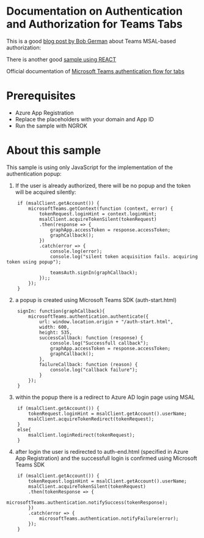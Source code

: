 # Documentation on Authentication and Authorization for Teams Tabs

This is a good [blog post by Bob German](https://bob1german.com/2020/08/31/calling-microsoft-graph-from-your-teams-application-part3/#3-teams-pop-up-with-msal-20) about Teams MSAL-based authorization:

There is another good [sample using REACT](https://github.com/pnp/teams-dev-samples/tree/master/samples/tab-aad-msal2)

Official documentation of [Microsoft Teams authentication flow for tabs](https://docs.microsoft.com/en-us/microsoftteams/platform/tabs/how-to/authentication/auth-flow-tab)

# Prerequisites

- Azure App Registration
- Replace the placeholders with your domain and App ID
- Run the sample with NGROK

# About this sample

This sample is using only JavaScript for the implementation of the authentication popup:

1. If the user is already authorized, there will be no popup and the token will be acquired silently:

```
    if (msalClient.getAccount()) {
        microsoftTeams.getContext(function (context, error) {
            tokenRequest.loginHint = context.loginHint;
            msalClient.acquireTokenSilent(tokenRequest)
            .then(response => {
                graphApp.accessToken = response.accessToken;
                graphCallback();
            })
            .catch(error => {
                console.log(error);
                console.log("silent token acquisition fails. acquiring token using popup");
                    
                teamsAuth.signIn(graphCallback);
            });;
        });
    }
```


2. a popup is created using Microsoft Teams SDK (auth-start.html)

```
    signIn: function(graphCallback){        
        microsoftTeams.authentication.authenticate({
            url: window.location.origin + "/auth-start.html",
            width: 600,
            height: 535,
            successCallback: function (response) {
                console.log("Successfull callback");
                graphApp.accessToken = response.accessToken;
                graphCallback();
            },
            failureCallback: function (reason) {
                console.log("callback failure");
            }
        });
    }
```

3. within the popup there is a redirect to Azure AD login page using MSAL 

```
    if (msalClient.getAccount()) {
        tokenRequest.loginHint = msalClient.getAccount().userName;
        msalClient.acquireTokenRedirect(tokenRequest);
    }
    else{
        msalClient.loginRedirect(tokenRequest);
    }
```

4. after login the user is redirected to auth-end.html (specified in Azure App Registration) and the successfull login is confirmed using Microsoft Teams SDK

```
    if (msalClient.getAccount()) {
        tokenRequest.loginHint = msalClient.getAccount().userName;
        msalClient.acquireTokenSilent(tokenRequest)
        .then(tokenResponse => {
            microsoftTeams.authentication.notifySuccess(tokenResponse);
        })
        .catch(error => {
            microsoftTeams.authentication.notifyFailure(error);
        });
    }
```